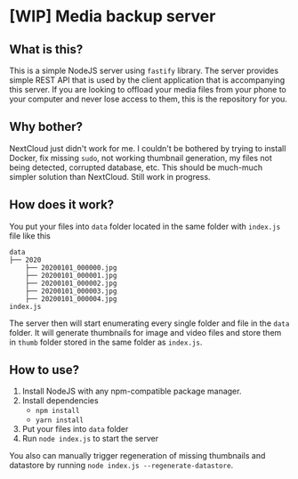 # [WIP] Media backup server

## What is this?
This is a simple NodeJS server using `fastify` library. The server provides simple REST API that is used by the client application that is accompanying this server.
If you are looking to offload your media files from your phone to your computer and never lose access to them, this is the repository for you.

## Why bother?
NextCloud just didn't work for me. I couldn't be bothered by trying to install Docker, fix missing `sudo`, not working thumbnail generation, my files not being detected, corrupted database, etc.
This should be much-much simpler solution than NextCloud. Still work in progress.

## How does it work?
You put your files into `data` folder located in the same folder with `index.js` file like this
```
data
├── 2020
    ├── 20200101_000000.jpg
    ├── 20200101_000001.jpg
    ├── 20200101_000002.jpg
    ├── 20200101_000003.jpg
    ├── 20200101_000004.jpg
index.js
```
The server then will start enumerating every single folder and file in the `data` folder. It will generate thumbnails for image and video files and store them in `thumb` folder stored in the same folder as `index.js`.

## How to use?
1. Install NodeJS with any npm-compatible package manager.
2. Install dependencies
    - `npm install`
    - `yarn install`
3. Put your files into `data` folder
4. Run `node index.js` to start the server

You also can manually trigger regeneration of missing thumbnails and datastore by running `node index.js --regenerate-datastore`.

